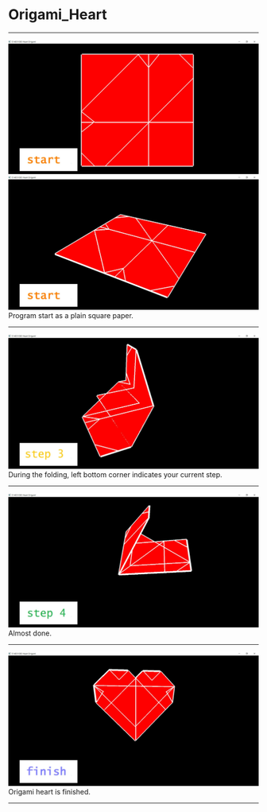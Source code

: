 # Origami_Heart
***
![start](https://github.com/ElektrischesSchaf/Origami_Heart/blob/master/snapshot/1.JPG)  
![start2](https://github.com/ElektrischesSchaf/Origami_Heart/blob/master/snapshot/2.JPG)  
Program start as a plain square paper.  
***
![step3](https://github.com/ElektrischesSchaf/Origami_Heart/blob/master/snapshot/3.JPG)  
During the folding, left bottom corner indicates your current step.  
***
![step4](https://github.com/ElektrischesSchaf/Origami_Heart/blob/master/snapshot/4.JPG)  
Almost done.  
***
![finish](https://github.com/ElektrischesSchaf/Origami_Heart/blob/master/snapshot/5.JPG)  
Origami heart is finished.  
***
